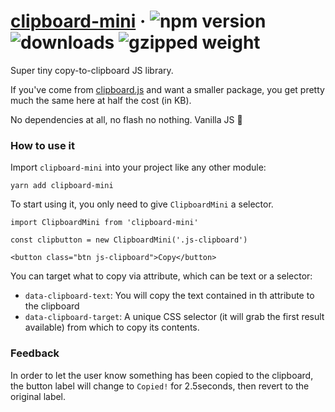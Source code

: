 # [clipboard-mini](https://www.npmjs.com/package/clipboard-mini) · ![npm version](https://img.shields.io/npm/v/clipboard-mini.svg) ![downloads](https://img.shields.io/npm/dt/clipboard-mini.svg) ![gzipped weight](https://img.shields.io/bundlephobia/minzip/clipboard-mini.svg?label=gzipped)

Super tiny copy-to-clipboard JS library.

If you've come from [clipboard.js](https://clipboardjs.com/) and want a smaller package, you get pretty much the same here at half the cost (in KB).

No dependencies at all, no flash no nothing. Vanilla JS 🚀

### How to use it

Import `clipboard-mini` into your project like any other module:

```
yarn add clipboard-mini
```

To start using it, you only need to give `ClipboardMini` a selector.

```
import ClipboardMini from 'clipboard-mini'

const clipbutton = new ClipboardMini('.js-clipboard')

<button class="btn js-clipboard">Copy</button>
```

You can target what to copy via attribute, which can be text or a selector:
- `data-clipboard-text`: You will copy the text contained in th attribute to the clipboard
- `data-clipboard-target`: A unique CSS selector (it will grab the first result available) from which to copy its contents.


### Feedback

In order to let the user know something has been copied to the clipboard, the button label will change to `Copied!` for 2.5seconds, then revert to the original label.
